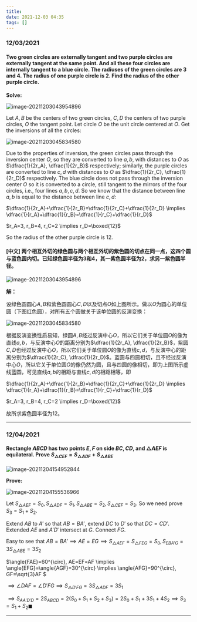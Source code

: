 ```yaml
---
title:
date: 2021-12-03 04:35
tags: []
---
```

### 12/03/2021

#### Two green circles are externally tangent and two purple circles are externally tangent at the same point. And all these four circles are internally tangent to a blue circle. The radiuses of the green circles are 3 and 4. The radius of one purple circle is 2. Find the radius of the other purple circle.

**Solve:**

![image-20211203043954896](/assets/images\2021-12/image-20211203043700833.png)

Let $A, B$ be the centers of two green circles, $C,D$ the centers of two purple circles, $O$ the tangent point. Let circle $O$ be the unit circle centered at $O$. Get the inversions of all the circles:

![image-20211203045834580](/assets/images/2021-12/image-20211203045834580.png)

Due to the properties of inversion, the green circles pass through the inversion center $O$, so they are converted to line $a, b$, with distances to $O$ as $\dfrac{1}{2r_A}, \dfrac{1}{2r_B}$ respectively; similarly, the purple circles are converted to line $c,d$ with distances to $O$ as $\dfrac{1}{2r_C}, \dfrac{1}{2r_D}$ respectively. The blue circle does not pass through the inversion center $O$ so it is converted to a circle, still tangent to the mirrors of the four circles, i.e., four lines $a,b,c,d$. So we know that the distance between line $a,b$ is equal to the distance between line $c,d$:

$\dfrac{1}{2r_A}+\dfrac{1}{2r_B}=\dfrac{1}{2r_C}+\dfrac{1}{2r_D} \implies \dfrac{1}{r_A}+\dfrac{1}{r_B}=\dfrac{1}{r_C}+\dfrac{1}{r_D}$

$r_A=3, r_B=4, r_C=2 \implies r_D=\boxed{12}$

So the radius of the other purple circle is 12.

#### [中文] 两个相互外切的绿色圆与两个相互外切的紫色圆的切点在同一点，这四个圆与蓝色圆内切。已知绿色圆半径为3和4，其一紫色圆半径为2，求另一紫色圆半径。

![image-20211203043954896](/assets/images\2021-12/image-20211203043700833.png)

**解：**

设绿色圆圆心$A,B$和紫色圆圆心$C,D$以及切点$O$如上图所示。做以$O$为圆心的单位圆（下图红色圆），对所有五个圆做关于该单位圆的反演变换：

![image-20211203045834580](/assets/images/2021-12/image-20211203045834580.png)

根据反演变换性质易知，绿圆$A,B$经过反演中心$O$，所以它们关于单位圆$O$的像为直线$a,b$，与反演中心$O$的距离分别为$\dfrac{1}{2r_A}, \dfrac{1}{2r_B}$，紫圆$C,D$也经过反演中心$O$，所以它们关于单位圆$O$的像为直线$c,d$，与反演中心的距离分别为$\dfrac{1}{2r_C}, \dfrac{1}{2r_D}$。蓝圆与四圆相切，且不经过反演中心$O$，所以它关于单位圆$O$的像仍然为圆，且与四圆的像相切，即为上图所示虚线蓝圆，可见直线$a,b$的相距与直线$c,d$的相距相等，即

$\dfrac{1}{2r_A}+\dfrac{1}{2r_B}=\dfrac{1}{2r_C}+\dfrac{1}{2r_D} \implies \dfrac{1}{r_A}+\dfrac{1}{r_B}=\dfrac{1}{r_C}+\dfrac{1}{r_D}$

$r_A=3, r_B=4, r_C=2 \implies r_D=\boxed{12}$

故所求紫色圆半径为12。

---

### 12/04/2021

#### Rectangle $ABCD$ has two points $E, F$ on side $BC, CD$, and $\triangle{AEF}$ is equilateral. Prove $S_{\triangle{CEF}}=S_{\triangle{ADF}}+S_{\triangle{ABE}}$

![image-20211204154952844](/assets/images/2021-12/image-20211204154952844.png)

**Prove:**

![image-20211204155536966](/assets/images/2021-12/image-20211204155536966.png)

Let $S_{\triangle{AEF}}=S_0, S_{\triangle{ADF}}=S_1, S_{\triangle{ABE}}=S_2, S_{\triangle{CEF}}=S_3$. So we need prove $S_3=S_1+S_2$.

Extend $AB$ to $A'$ so that $AB=BA'$, extend $DC$ to $D'$ so that $DC=CD'$. Extended $AE$ and $A'D'$ intersect at $G$. Connect $FG$.

Easy to see that $AB=BA' \implies AE=EG \implies S_{\triangle{AEF}}=S_{\triangle{FEG}}=S_0, S_{EBA'G}=3S_{\triangle{ABE}}=3S_2$

 $\angle{FAE}=60^{\circ}, AE=EF=AF \implies \angle{EFG}=\angle{AGF}=30^{\circ} \implies \angle{AFG}=90^{\circ}, GF=\sqrt{3}AF $

$\implies \angle{DAF}=\angle{D'FG} \implies S_{\triangle{D'FG}}=3S_{\triangle{ADF}}=3S_1$

$\implies S_{AA'D'D}=2S_{ABCD}=2(S_0+S_1+S_2+S_3)=2S_0+S_1+3S_1+4S_2 \implies S_3=S_1+S_2 \blacksquare$

---





